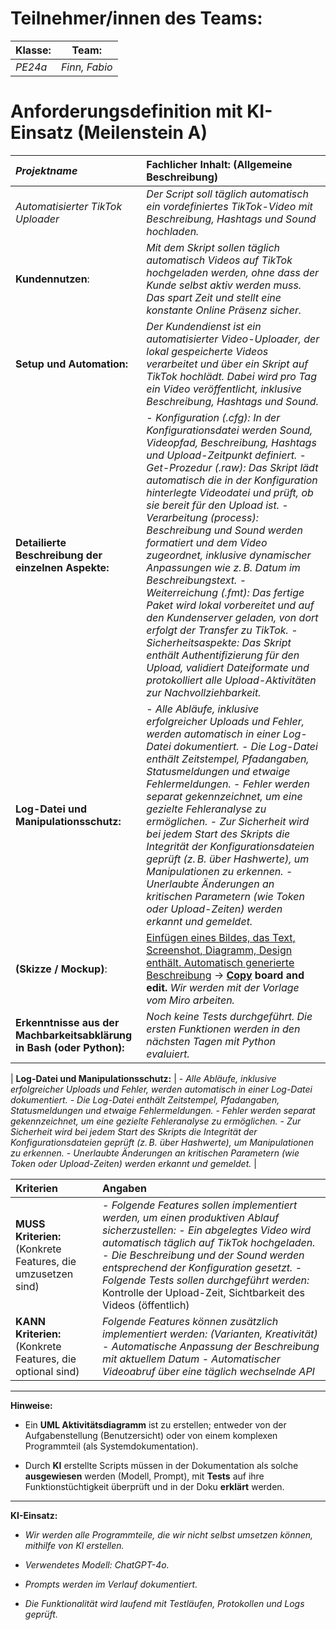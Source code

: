 Teilnehmer/innen des Teams:
===========================

| **Klasse**: | **Team**: |
| --- | --- |
| *PE24a* | *Finn, Fabio* |

Anforderungsdefinition mit KI-Einsatz (Meilenstein A)
=====================================================

| *Projektname* | **Fachlicher Inhalt:** (Allgemeine Beschreibung) |
| :-- | :-- |
| *Automatisierter TikTok Uploader* | *Der Script soll täglich automatisch ein vordefiniertes TikTok-Video mit Beschreibung, Hashtags und Sound hochladen.* |
| **Kundennutzen**: | *Mit dem Skript sollen täglich automatisch Videos auf TikTok hochgeladen werden, ohne dass der Kunde selbst aktiv werden muss. Das spart Zeit und stellt eine konstante Online Präsenz sicher.* |
| **Setup und Automation:** | *Der Kundendienst ist ein automatisierter Video-Uploader, der lokal gespeicherte Videos verarbeitet und über ein Skript auf TikTok hochlädt. Dabei wird pro Tag ein Video veröffentlicht, inklusive Beschreibung, Hashtags und Sound.* |
| **Detailierte Beschreibung der einzelnen Aspekte:** | - *Konfiguration (.cfg): In der Konfigurationsdatei werden Sound, Videopfad, Beschreibung, Hashtags und Upload-Zeitpunkt definiert.* - *Get-Prozedur (.raw): Das Skript lädt automatisch die in der Konfiguration hinterlegte Videodatei und prüft, ob sie bereit für den Upload ist.* - *Verarbeitung (process): Beschreibung und Sound werden formatiert und dem Video zugeordnet, inklusive dynamischer Anpassungen wie z. B. Datum im Beschreibungstext.* - *Weiterreichung (.fmt): Das fertige Paket wird lokal vorbereitet und auf den Kundenserver geladen, von dort erfolgt der Transfer zu TikTok.* - *Sicherheitsaspekte: Das Skript enthält Authentifizierung für den Upload, validiert Dateiformate und protokolliert alle Upload-Aktivitäten zur Nachvollziehbarkeit.* |
| **Log-Datei und Manipulationsschutz:** | - *Alle Abläufe, inklusive erfolgreicher Uploads und Fehler, werden automatisch in einer Log-Datei dokumentiert.* - *Die Log-Datei enthält Zeitstempel, Pfadangaben, Statusmeldungen und etwaige Fehlermeldungen.* - *Fehler werden separat gekennzeichnet, um eine gezielte Fehleranalyse zu ermöglichen.* - *Zur Sicherheit wird bei jedem Start des Skripts die Integrität der Konfigurationsdateien geprüft (z. B. über Hashwerte), um Manipulationen zu erkennen.* - *Unerlaubte Änderungen an kritischen Parametern (wie Token oder Upload-Zeiten) werden erkannt und gemeldet.* |
| **(Skizze / Mockup)**: | [Einfügen eines Bildes, das Text, Screenshot, Diagramm, Design enthält. Automatisch generierte Beschreibung](https://gitlab.com/ch-tbz-it/Stud/m122/-/tree/main/10_Projekte_LB2/x_gitressourcen/Systemdesign.png) → [**Copy**](https://gitlab.com/ch-tbz-it/Stud/m122/-/blob/main/10_Projekte_LB2/m122-Projekte.rtb) **board and edit.** *Wir werden mit der Vorlage vom Miro arbeiten.* |
| **Erkenntnisse aus der Machbarkeitsabklärung in Bash (oder Python):** | *Noch keine Tests durchgeführt. Die ersten Funktionen werden in den nächsten Tagen mit Python evaluiert.* |

| **Log-Datei und Manipulationsschutz:** | - *Alle Abläufe, inklusive erfolgreicher Uploads und Fehler, werden automatisch in einer Log-Datei dokumentiert.* - *Die Log-Datei enthält Zeitstempel, Pfadangaben, Statusmeldungen und etwaige Fehlermeldungen.* - *Fehler werden separat gekennzeichnet, um eine gezielte Fehleranalyse zu ermöglichen.* - *Zur Sicherheit wird bei jedem Start des Skripts die Integrität der Konfigurationsdateien geprüft (z. B. über Hashwerte), um Manipulationen zu erkennen.* - *Unerlaubte Änderungen an kritischen Parametern (wie Token oder Upload-Zeiten) werden erkannt und gemeldet.* |




| Kriterien | Angaben |
| :-- | :-- |
| **MUSS Kriterien:** (Konkrete Features, die umzusetzen sind) | - *Folgende Features sollen implementiert werden, um einen produktiven Ablauf sicherzustellen:* - *Ein abgelegtes Video wird automatisch täglich auf TikTok hochgeladen.* - *Die Beschreibung und der Sound werden entsprechend der Konfiguration gesetzt.* - *Folgende Tests sollen durchgeführt werden:* Kontrolle der Upload-Zeit, Sichtbarkeit des Videos (öffentlich) |
| **KANN Kriterien:** (Konkrete Features, die optional sind) | *Folgende Features können zusätzlich implementiert werden: (Varianten, Kreativität)* - *Automatische Anpassung der Beschreibung mit aktuellem Datum* - *Automatischer Videoabruf über eine täglich wechselnde API* |


* * * * *

**Hinweise:**

-   Ein **UML Aktivitätsdiagramm** ist zu erstellen; entweder von der Aufgabenstellung (Benutzersicht) oder von einem komplexen Programmteil (als Systemdokumentation).

-   Durch **KI** erstellte Scripts müssen in der Dokumentation als solche **ausgewiesen** werden (Modell, Prompt), mit **Tests** auf ihre Funktionstüchtigkeit überprüft und in der Doku **erklärt** werden.

* * * * *

**KI-Einsatz:**

-   *Wir werden alle Programmteile, die wir nicht selbst umsetzen können, mithilfe von KI erstellen.*

-   *Verwendetes Modell: ChatGPT-4o.*

-   *Prompts werden im Verlauf dokumentiert.*

-   *Die Funktionalität wird laufend mit Testläufen, Protokollen und Logs geprüft.*
